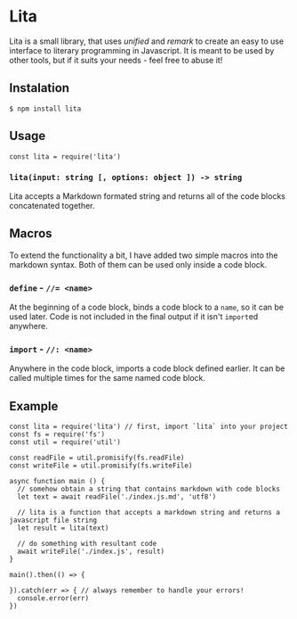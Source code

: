 Lita
====

Lita is a small library, that uses *unified* and *remark* to create an easy to use interface to literary programming in Javascript.
It is meant to be used by other tools, but if it suits your needs - feel free to abuse it!

## Instalation

    $ npm install lita

## Usage

    const lita = require('lita')

### `lita(input: string [, options: object ]) -> string`
Lita accepts a Markdown formated string and returns all of the code blocks concatenated together.

## Macros

To extend the functionality a bit, I have added two simple macros into the markdown syntax. Both of them can be used only inside a code block.

### `define` - `//= <name>`
  At the beginning of a code block, binds a code block to a `name`, so it can be used later. Code is not included in the final output if it isn't `import`ed anywhere.

### `import` - `//: <name>`
  Anywhere in the code block, imports a code block defined earlier. It can be called multiple times for the same named code block.

## Example

    const lita = require('lita') // first, import `lita` into your project
    const fs = require('fs')
    const util = require('util')

    const readFile = util.promisify(fs.readFile)
    const writeFile = util.promisify(fs.writeFile)

    async function main () {
      // somehow obtain a string that contains markdown with code blocks
      let text = await readFile('./index.js.md', 'utf8')

      // lita is a function that accepts a markdown string and returns a javascript file string
      let result = lita(text)

      // do something with resultant code
      await writeFile('./index.js', result)
    }

    main().then(() => {

    }).catch(err => { // always remember to handle your errors!
      console.error(err)
    })

